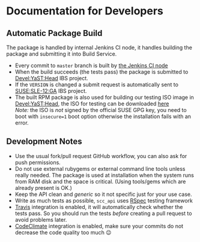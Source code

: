 Documentation for Developers
============================

Automatic Package Build
-----------------------

The package is handled by internal Jenkins CI node, it handles building the
package and submitting it into Build Service.


- Every commit to `master` branch is built by [the Jenkins CI
  node](http://river.suse.de/view/YaST/job/rubygem-scc_api-master/)
- When the build succeeds (the tests pass) the package is submitted to
  [Devel:YaST:Head](https://build.suse.de/package/show/Devel:YaST:Head/rubygem-scc_api)
  IBS project.
- If the `VERSION` is changed a submit request is automatically sent to
  [SUSE:SLE-12:GA](https://build.suse.de/project/show/SUSE:SLE-12:GA) IBS
  project.
- The built RPM package is also used for building our testing ISO image in
  [Devel:YaST:Head](https://build.suse.de/package/show/Devel:YaST:Head/minidvd-x86_64),
  the ISO for testing can be downloaded
  [here](http://download.suse.de/ibs/Devel:/YaST:/Head/images/iso/)
  <br>*Note:* the ISO is *not* signed by the official SUSE GPG key, you need to boot with
  `insecure=1` boot option otherwise the installation fails with an error.


Development Notes
-----------------

- Use the usual fork/pull request GitHub workflow, you can also ask for push permissions.
- Do not use external rubygems or external command line tools unless really
  needed. The package is used at installation when the system runs from RAM
  disk and the space is critical. (Using tools/gems which are already present
  is OK.)
- Keep the API clean and *generic* so it not specific just for your use case.
- Write as much tests as possible, `scc_api` uses [RSpec](https://relishapp.com/rspec/)
  testing framework
- [Travis](https://travis-ci.org/yast/rubygem-scc_api) integration is enabled, it will
  automatically check whether the tests pass. So you should run the tests *before*
  creating a pull request to avoid problems later.
- [CodeClimate](https://codeclimate.com/github/yast/rubygem-scc_api)
  integration is enabled, make sure your commits do not decrease the code
  quality too much :wink:
